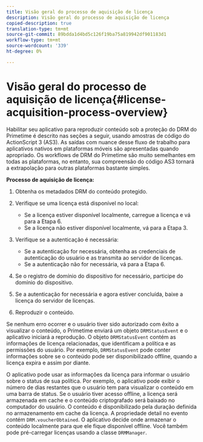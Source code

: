 ```yaml
---
title: Visão geral do processo de aquisição de licença
description: Visão geral do processo de aquisição de licença
copied-description: true
translation-type: tm+mt
source-git-commit: 89bdda1d4bd5c126f19ba75a819942df901183d1
workflow-type: tm+mt
source-wordcount: '339'
ht-degree: 0%

---
```



# Visão geral do processo de aquisição de licença{#license-acquisition-process-overview}

Habilitar seu aplicativo para reproduzir conteúdo sob a proteção do DRM do Primetime é descrito nas seções a seguir, usando amostras de código do ActionScript 3 (AS3). As saídas com nuance desse fluxo de trabalho para aplicativos nativos em plataformas móveis são apresentadas quando apropriado. Os workflows de DRM do Primetime são muito semelhantes em todas as plataformas, no entanto, sua compreensão do código AS3 tornará a extrapolação para outras plataformas bastante simples.

**Processo de aquisição de licença:**

1. Obtenha os metadados DRM do conteúdo protegido.
1. Verifique se uma licença está disponível no local:

   * Se a licença estiver disponível localmente, carregue a licença e vá para a Etapa 6.
   * Se a licença não estiver disponível localmente, vá para a Etapa 3.

1. Verifique se a autenticação é necessária:

   * Se a autenticação for necessária, obtenha as credenciais de autenticação do usuário e as transmita ao servidor de licenças.
   * Se a autenticação não for necessária, vá para a Etapa 6.

1. Se o registro de domínio do dispositivo for necessário, participe do domínio do dispositivo.
1. Se a autenticação for necessária e agora estiver concluída, baixe a licença do servidor de licenças.
1. Reproduzir o conteúdo.

Se nenhum erro ocorrer e o usuário tiver sido autorizado com êxito a visualizar o conteúdo, o Primetime enviará um objeto `DRMStatusEvent` e o aplicativo iniciará a reprodução. O objeto `DRMStatusEvent` contém as informações de licença relacionadas, que identificam a política e as permissões do usuário. Por exemplo, `DRMStatusEvent` pode conter informações sobre se o conteúdo pode ser disponibilizado offline, quando a licença expira e assim por diante.

O aplicativo pode usar as informações da licença para informar o usuário sobre o status de sua política. Por exemplo, o aplicativo pode exibir o número de dias restantes que o usuário tem para visualizar o conteúdo em uma barra de status. Se o usuário tiver acesso offline, a licença será armazenada em cache e o conteúdo criptografado será baixado no computador do usuário. O conteúdo é disponibilizado pela duração definida no armazenamento em cache da licença. A propriedade detail no evento contém `DRM.voucherObtained`. O aplicativo decide onde armazenar o conteúdo localmente para que ele fique disponível offline. Você também pode pré-carregar licenças usando a classe `DRMManager`.
